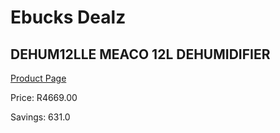 
# Ebucks Dealz
## DEHUM12LLE MEACO 12L DEHUMIDIFIER
[Product Page](https://www.ebucks.com/web/shop/productSelected.do?prodId=1191153144&catId=1157551316)

Price: R4669.00

Savings: 631.0


	